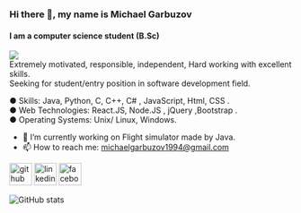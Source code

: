 ### Hi there 👋, my name is Michael Garbuzov
#### I am a computer science student (B.Sc)

<img src="https://imgur.com/a/WDHDedL">
<br>Extremely motivated, responsible, independent, Hard working with excellent skills.
<br>Seeking for student/entry position in software development field. 

● Skills: Java, Python, C, C++, C# , JavaScript, Html, CSS . <br> ● Web Technologies: React.JS, Node.JS , jQuery ,Bootstrap . <br> ● Operating Systems: Unix/ Linux, Windows.

- 🔭 I’m currently working on Flight simulator made by Java. 
- 📫 How to reach me: michaelgarbuzov1994@gmail.com 


[<img src='https://cdn.jsdelivr.net/npm/simple-icons@3.0.1/icons/github.svg' alt='github' height='40'>](https://github.com/MichaelGarbuzov)  [<img src='https://cdn.jsdelivr.net/npm/simple-icons@3.0.1/icons/linkedin.svg' alt='linkedin' height='40'>](https://www.linkedin.com/in/michaelgarbuzov/)  [<img src='https://cdn.jsdelivr.net/npm/simple-icons@3.0.1/icons/facebook.svg' alt='facebook' height='40'>](https://www.facebook.com/michaelgarbuzov)  

![GitHub stats](https://github-readme-stats.vercel.app/api?username=MichaelGarbuzov&show_icons=true)  

